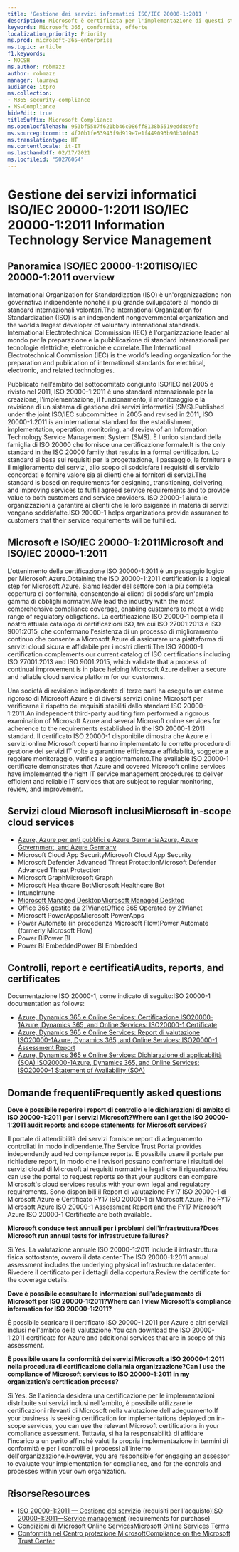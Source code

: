 ```yaml
---
title: 'Gestione dei servizi informatici ISO/IEC 20000-1:2011 '
description: Microsoft è certificata per l'implementazione di questi standard di gestione del servizio.
keywords: Microsoft 365, conformità, offerte
localization_priority: Priority
ms.prod: microsoft-365-enterprise
ms.topic: article
f1.keywords:
- NOCSH
ms.author: robmazz
author: robmazz
manager: laurawi
audience: itpro
ms.collection:
- M365-security-compliance
- MS-Compliance
hideEdit: true
titleSuffix: Microsoft Compliance
ms.openlocfilehash: 953bf5587f621bb46c086ff8138b5519edd8d9fe
ms.sourcegitcommit: 4f70b1fe53943f9d919e7e1f449093b90b30f046
ms.translationtype: HT
ms.contentlocale: it-IT
ms.lasthandoff: 02/17/2021
ms.locfileid: "50276054"
---
```

# <a name="isoiec-20000-12011-information-technology-service-management"></a><span data-ttu-id="8bf14-104">Gestione dei servizi informatici ISO/IEC 20000-1:2011 </span><span class="sxs-lookup"><span data-stu-id="8bf14-104">ISO/IEC 20000-1:2011 Information Technology Service Management</span></span>

## <a name="isoiec-20000-12011-overview"></a><span data-ttu-id="8bf14-105">Panoramica ISO/IEC 20000-1:2011</span><span class="sxs-lookup"><span data-stu-id="8bf14-105">ISO/IEC 20000-1:2011 overview</span></span>

<span data-ttu-id="8bf14-106">International Organization for Standardization (ISO) è un'organizzazione non governativa indipendente nonché il più grande sviluppatore al mondo di standard internazionali volontari.</span><span class="sxs-lookup"><span data-stu-id="8bf14-106">The International Organization for Standardization (ISO) is an independent nongovernmental organization and the world’s largest developer of voluntary international standards.</span></span> <span data-ttu-id="8bf14-107">International Electrotechnical Commission (IEC) è l'organizzazione leader al mondo per la preparazione e la pubblicazione di standard internazionali per tecnologie elettriche, elettroniche e correlate.</span><span class="sxs-lookup"><span data-stu-id="8bf14-107">The International Electrotechnical Commission (IEC) is the world’s leading organization for the preparation and publication of international standards for electrical, electronic, and related technologies.</span></span>  
  
<span data-ttu-id="8bf14-108">Pubblicato nell'ambito del sottocomitato congiunto ISO/IEC nel 2005 e rivisto nel 2011, ISO 20000-1:2011 è uno standard internazionale per la creazione, l'implementazione, il funzionamento, il monitoraggio e la revisione di un sistema di gestione dei servizi informatici (SMS).</span><span class="sxs-lookup"><span data-stu-id="8bf14-108">Published under the joint ISO/IEC subcommittee in 2005 and revised in 2011, ISO 20000-1:2011 is an international standard for the establishment, implementation, operation, monitoring, and review of an Information Technology Service Management System (SMS).</span></span> <span data-ttu-id="8bf14-109">È l'unico standard della famiglia di ISO 20000 che fornisce una certificazione formale.</span><span class="sxs-lookup"><span data-stu-id="8bf14-109">It is the only standard in the ISO 20000 family that results in a formal certification.</span></span> <span data-ttu-id="8bf14-110">Lo standard si basa sui requisiti per la progettazione, il passaggio, la fornitura e il miglioramento dei servizi, allo scopo di soddisfare i requisiti di servizio concordati e fornire valore sia ai clienti che ai fornitori di servizi.</span><span class="sxs-lookup"><span data-stu-id="8bf14-110">The standard is based on requirements for designing, transitioning, delivering, and improving services to fulfill agreed service requirements and to provide value to both customers and service providers.</span></span> <span data-ttu-id="8bf14-111">ISO 20000-1 aiuta le organizzazioni a garantire ai clienti che le loro esigenze in materia di servizi vengano soddisfatte.</span><span class="sxs-lookup"><span data-stu-id="8bf14-111">ISO 20000-1 helps organizations provide assurance to customers that their service requirements will be fulfilled.</span></span>

## <a name="microsoft-and-isoiec-20000-12011"></a><span data-ttu-id="8bf14-112">Microsoft e ISO/IEC 20000-1:2011</span><span class="sxs-lookup"><span data-stu-id="8bf14-112">Microsoft and ISO/IEC 20000-1:2011</span></span>

<span data-ttu-id="8bf14-113">L'ottenimento della certificazione ISO 20000-1:2011 è un passaggio logico per Microsoft Azure.</span><span class="sxs-lookup"><span data-stu-id="8bf14-113">Obtaining the ISO 20000-1:2011 certification is a logical step for Microsoft Azure.</span></span> <span data-ttu-id="8bf14-114">Siamo leader del settore con la più completa copertura di conformità, consentendo ai clienti di soddisfare un'ampia gamma di obblighi normativi.</span><span class="sxs-lookup"><span data-stu-id="8bf14-114">We lead the industry with the most comprehensive compliance coverage, enabling customers to meet a wide range of regulatory obligations.</span></span> <span data-ttu-id="8bf14-115">La certificazione ISO 20000-1 completa il nostro attuale catalogo di certificazioni ISO, tra cui ISO 27001:2013 e ISO 9001:2015, che confermano l'esistenza di un processo di miglioramento continuo che consente a Microsoft Azure di assicurare una piattaforma di servizi cloud sicura e affidabile per i nostri clienti.</span><span class="sxs-lookup"><span data-stu-id="8bf14-115">The ISO 20000-1 certification complements our current catalog of ISO certifications including ISO 27001:2013 and ISO 9001:2015, which validate that a process of continual improvement is in place helping Microsoft Azure deliver a secure and reliable cloud service platform for our customers.</span></span>  
  
<span data-ttu-id="8bf14-116">Una società di revisione indipendente di terze parti ha eseguito un esame rigoroso di Microsoft Azure e di diversi servizi online Microsoft per verificarne il rispetto dei requisiti stabiliti dallo standard ISO 20000-1:2011.</span><span class="sxs-lookup"><span data-stu-id="8bf14-116">An independent third-party auditing firm performed a rigorous examination of Microsoft Azure and several Microsoft online services for adherence to the requirements established in the ISO 20000-1:2011 standard.</span></span> <span data-ttu-id="8bf14-117">Il certificato ISO 20000-1 disponibile dimostra che Azure e i servizi online Microsoft coperti hanno implementato le corrette procedure di gestione dei servizi IT volte a garantirne efficienza e affidabilità, soggette a regolare monitoraggio, verifica e aggiornamento.</span><span class="sxs-lookup"><span data-stu-id="8bf14-117">The available ISO 20000-1 certificate demonstrates that Azure and covered Microsoft online services have implemented the right IT service management procedures to deliver efficient and reliable IT services that are subject to regular monitoring, review, and improvement.</span></span>

## <a name="microsoft-in-scope-cloud-services"></a><span data-ttu-id="8bf14-118">Servizi cloud Microsoft inclusi</span><span class="sxs-lookup"><span data-stu-id="8bf14-118">Microsoft in-scope cloud services</span></span>

- [<span data-ttu-id="8bf14-119">Azure, Azure per enti pubblici e Azure Germania</span><span class="sxs-lookup"><span data-stu-id="8bf14-119">Azure, Azure Government, and Azure Germany</span></span>](https://aka.ms/AzureCompliance)
- <span data-ttu-id="8bf14-120">Microsoft Cloud App Security</span><span class="sxs-lookup"><span data-stu-id="8bf14-120">Microsoft Cloud App Security</span></span>
- <span data-ttu-id="8bf14-121">Microsoft Defender Advanced Threat Protection</span><span class="sxs-lookup"><span data-stu-id="8bf14-121">Microsoft Defender Advanced Threat Protection</span></span>
- <span data-ttu-id="8bf14-122">Microsoft Graph</span><span class="sxs-lookup"><span data-stu-id="8bf14-122">Microsoft Graph</span></span>
- <span data-ttu-id="8bf14-123">Microsoft Healthcare Bot</span><span class="sxs-lookup"><span data-stu-id="8bf14-123">Microsoft Healthcare Bot</span></span>
- <span data-ttu-id="8bf14-124">Intune</span><span class="sxs-lookup"><span data-stu-id="8bf14-124">Intune</span></span>
- [<span data-ttu-id="8bf14-125">Microsoft Managed Desktop</span><span class="sxs-lookup"><span data-stu-id="8bf14-125">Microsoft Managed Desktop</span></span>](/microsoft-365/managed-desktop/intro/compliance)
- <span data-ttu-id="8bf14-126">Office 365 gestito da 21Vianet</span><span class="sxs-lookup"><span data-stu-id="8bf14-126">Office 365 Operated by 21Vianet</span></span>
- <span data-ttu-id="8bf14-127">Microsoft PowerApps</span><span class="sxs-lookup"><span data-stu-id="8bf14-127">Microsoft PowerApps</span></span>
- <span data-ttu-id="8bf14-128">Power Automate (in precedenza Microsoft Flow)</span><span class="sxs-lookup"><span data-stu-id="8bf14-128">Power Automate (formerly Microsoft Flow)</span></span>
- <span data-ttu-id="8bf14-129">Power BI</span><span class="sxs-lookup"><span data-stu-id="8bf14-129">Power BI</span></span>
- <span data-ttu-id="8bf14-130">Power BI Embedded</span><span class="sxs-lookup"><span data-stu-id="8bf14-130">Power BI Embedded</span></span>

## <a name="audits-reports-and-certificates"></a><span data-ttu-id="8bf14-131">Controlli, report e certificati</span><span class="sxs-lookup"><span data-stu-id="8bf14-131">Audits, reports, and certificates</span></span>

<span data-ttu-id="8bf14-132">Documentazione ISO 20000-1, come indicato di seguito:</span><span class="sxs-lookup"><span data-stu-id="8bf14-132">ISO 20000-1 documentation as follows:</span></span>

- [<span data-ttu-id="8bf14-133">Azure, Dynamics 365 e Online Services: Certificazione ISO20000-1</span><span class="sxs-lookup"><span data-stu-id="8bf14-133">Azure, Dynamics 365, and Online Services: ISO20000-1 Certificate</span></span>](https://aka.ms/azureiso200001cert)
- [<span data-ttu-id="8bf14-134">Azure, Dynamics 365 e Online Services: Report di valutazione ISO20000-1</span><span class="sxs-lookup"><span data-stu-id="8bf14-134">Azure, Dynamics 365, and Online Services: ISO20000-1 Assessment Report</span></span>](https://aka.ms/azureiso200001report)
- [<span data-ttu-id="8bf14-135">Azure, Dynamics 365 e Online Services: Dichiarazione di applicabilità (SOA) ISO20000-1</span><span class="sxs-lookup"><span data-stu-id="8bf14-135">Azure, Dynamics 365, and Online Services: ISO20000-1 Statement of Availability (SOA)</span></span>](https://aka.ms/azureiso200001soa)

## <a name="frequently-asked-questions"></a><span data-ttu-id="8bf14-136">Domande frequenti</span><span class="sxs-lookup"><span data-stu-id="8bf14-136">Frequently asked questions</span></span>

<span data-ttu-id="8bf14-137">**Dove è possibile reperire i report di controllo e le dichiarazioni di ambito di ISO 20000-1:2011 per i servizi Microsoft?**</span><span class="sxs-lookup"><span data-stu-id="8bf14-137">**Where can I get the ISO 20000-1:2011 audit reports and scope statements for Microsoft services?**</span></span>

<span data-ttu-id="8bf14-138">Il portale di attendibilità dei servizi fornisce report di adeguamento controllati in modo indipendente.</span><span class="sxs-lookup"><span data-stu-id="8bf14-138">The Service Trust Portal provides independently audited compliance reports.</span></span> <span data-ttu-id="8bf14-139">È possibile usare il portale per richiedere report, in modo che i revisori possano confrontare i risultati dei servizi cloud di Microsoft ai requisiti normativi e legali che li riguardano.</span><span class="sxs-lookup"><span data-stu-id="8bf14-139">You can use the portal to request reports so that your auditors can compare Microsoft's cloud services results with your own legal and regulatory requirements.</span></span> <span data-ttu-id="8bf14-140">Sono disponibili il Report di valutazione FY17 ISO 20000-1 di Microsoft Azure e Certificato FY17 ISO 20000-1 di Microsoft Azure.</span><span class="sxs-lookup"><span data-stu-id="8bf14-140">The FY17 Microsoft Azure ISO 20000-1 Assessment Report and the FY17 Microsoft Azure ISO 20000-1 Certificate are both available.</span></span>

<span data-ttu-id="8bf14-141">**Microsoft conduce test annuali per i problemi dell'infrastruttura?**</span><span class="sxs-lookup"><span data-stu-id="8bf14-141">**Does Microsoft run annual tests for infrastructure failures?**</span></span>

<span data-ttu-id="8bf14-142">Sì.</span><span class="sxs-lookup"><span data-stu-id="8bf14-142">Yes.</span></span> <span data-ttu-id="8bf14-143">La valutazione annuale ISO 20000-1:2011 include il infrastruttura fisica sottostante, ovvero il data center.</span><span class="sxs-lookup"><span data-stu-id="8bf14-143">The ISO 20000-1:2011 annual assessment includes the underlying physical infrastructure datacenter.</span></span> <span data-ttu-id="8bf14-144">Rivedere il certificato per i dettagli della copertura.</span><span class="sxs-lookup"><span data-stu-id="8bf14-144">Review the certificate for the coverage details.</span></span>

<span data-ttu-id="8bf14-145">**Dove è possibile consultare le informazioni sull'adeguamento di Microsoft per ISO 20000-1:2011?**</span><span class="sxs-lookup"><span data-stu-id="8bf14-145">**Where can I view Microsoft’s compliance information for ISO 20000-1:2011?**</span></span>

<span data-ttu-id="8bf14-146">È possibile scaricare il certificato ISO 20000-1:2011 per Azure e altri servizi inclusi nell'ambito della valutazione.</span><span class="sxs-lookup"><span data-stu-id="8bf14-146">You can download the ISO 20000-1:2011 certificate for Azure and additional services that are in scope of this assessment.</span></span>

<span data-ttu-id="8bf14-147">**È possibile usare la conformità dei servizi Microsoft a ISO 20000-1:2011 nella procedura di certificazione della mia organizzazione?**</span><span class="sxs-lookup"><span data-stu-id="8bf14-147">**Can I use the compliance of Microsoft services to ISO 20000-1:2011 in my organization’s certification process?**</span></span>

<span data-ttu-id="8bf14-148">Sì.</span><span class="sxs-lookup"><span data-stu-id="8bf14-148">Yes.</span></span> <span data-ttu-id="8bf14-149">Se l'azienda desidera una certificazione per le implementazioni distribuite sui servizi inclusi nell'ambito, è possibile utilizzare le certificazioni rilevanti di Microsoft nella valutazione dell'adeguamento.</span><span class="sxs-lookup"><span data-stu-id="8bf14-149">If your business is seeking certification for implementations deployed on in-scope services, you can use the relevant Microsoft certifications in your compliance assessment.</span></span> <span data-ttu-id="8bf14-150">Tuttavia, si ha la responsabilità di affidare l'incarico a un perito affinché valuti la propria implementazione in termini di conformità e per i controlli e i processi all'interno dell'organizzazione.</span><span class="sxs-lookup"><span data-stu-id="8bf14-150">However, you are responsible for engaging an assessor to evaluate your implementation for compliance, and for the controls and processes within your own organization.</span></span>

## <a name="resources"></a><span data-ttu-id="8bf14-151">Risorse</span><span class="sxs-lookup"><span data-stu-id="8bf14-151">Resources</span></span>

- <span data-ttu-id="8bf14-152">[ISO 20000-1:2011 — Gestione del servizio](https://www.iso.org/standard/51986.html) (requisiti per l'acquisto)</span><span class="sxs-lookup"><span data-stu-id="8bf14-152">[ISO 20000-1:2011—Service management](https://www.iso.org/standard/51986.html) (requirements for purchase)</span></span>
- [<span data-ttu-id="8bf14-153">Condizioni di Microsoft Online Services</span><span class="sxs-lookup"><span data-stu-id="8bf14-153">Microsoft Online Services Terms</span></span>](https://aka.ms/Online-Services-Terms)
- [<span data-ttu-id="8bf14-154">Conformità nel Centro protezione Microsoft</span><span class="sxs-lookup"><span data-stu-id="8bf14-154">Compliance on the Microsoft Trust Center</span></span>](https://www.microsoft.com/trust-center/compliance/compliance-overview)

